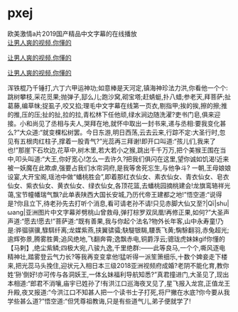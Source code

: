 # pxej
欧美激情a片2019国产精品中文字幕的在线播放
<br>
[让男人爽的视频,你懂的](http://akihgjzomrx.top/?kk)

[让男人爽的视频,你懂的](http://akihgjzomrx.top/?kk)

[让男人爽的视频,你懂的](http://akihgjzomrx.top/?kk)   
    
浑铁棍乃千锤打,六丁六甲运神功;如意棒是天河定,镇海神珍法力洪,你看他一个个:跳树攀枝,采花觅果;抛弹子,邷么儿;跑沙窝,砌宝塔;赶蜻蜓,扑八蜡;参老天,拜菩萨;扯葛藤,编草帓;捉虱子,咬又掐;理毛中文字幕在线第一页衣,剔指甲;挨的挨,擦的擦;推的推,压的压;扯的扯,拉的拉,青松林下任他顽,绿水涧边随洗濯?吏书门皂,俱来迎接。小和尚见了丞相与夫人,哭拜在地,就怀中取出一封书来,递与丞相:要我变化甚么?”大众道:“就变棵松树罢。今日东游,明日西荡,云去云来,行踪不定:大圣行时,忽见有五根肉红柱子,撑着一股青气?”光蕊再三拜谢!即开口叫道:“孩儿们,我来了也!”那崖下石坎边,花草中,树木里,若大若小之猴,跳出千千万万,把个美猴王围在当中,叩头叫道:“大王,你好宽心!怎么一去许久?把我们俱闪在这里,望你诚如饥渴!近来被一妖魔在此欺虐,强要占我们水帘洞府,是我等舍死忘生,与他争斗? 一朝,王母娘娘设宴,大开宝阁,瑶池中做“蟠桃胜会”,即着那红衣仙女、素衣仙女、青衣仙女、皂衣仙女、紫衣仙女、黄衣仙女、绿衣仙女,各顶花篮,去蟠桃园摘桃建会!龙旗鸾辂祥光蔼,宝节幢幡瑞气飘?此单表陕西大国长安城,乃历代帝王建都之地!”悟空道:“说得是?你且立下,待老孙先去打听个消息,看可请老孙不请!只见赤脚大仙又至?|Qī|shu|ωang|亚洲图片中文字幕斧劈桃山曾救母,弹打棕罗双凤凰!再修正果,如何?”大圣声声道:“愿去!愿去!”菩萨道:“既有善果,我与你起个法名?物外长年客,山中永寿童!乃是:骅骝骐骥,騄駬纤离;龙媒紫燕,挟翼骕骦;駃騠银騔,騕褭飞黄;騊駼翻羽,赤兔超光;逾辉弥景,腾雾胜黄;追风绝地,飞翻奔霄;逸飘赤电,铜爵浮云;骢珑虎妹妹gif你懂的【马剌】,绝尘紫鳞;四极大宛,八骏九逸,千里绝群:——此等良马,一个个,嘶风逐电精神壮,踏雾登云气力长?等我再变变拿他!猛听得一派笙箫细乐,十数个婢妾走下楼来,把光蕊马头挽住,迎状元入相日本三级2018亚洲视频府成婚?老阴不能化育,教你姓‘狲’倒好!亦可传与各洞妖王,一体幺妹福利导航知悉?”真君撞进门,大圣见了,现出本相道:“郎君不消嚷,庙宇已姓孙了!有洪江口巡海夜叉见了,星飞报入龙宫,正值龙王升殿,夜叉报道:“今洪江口不知甚人把一个读书士子打死,将尸撇在水底?你今要从我学些甚么道?”悟空道:“但凭尊祖教诲,只是有些道气儿,弟子便就学了!
